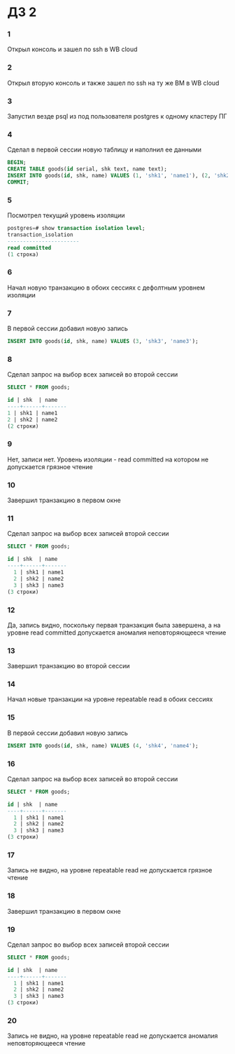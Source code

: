# ДЗ 2
### 1
Открыл консоль и зашел по ssh в WB cloud

### 2

Открыл вторую консоль и также зашел по ssh на ту же ВМ в WB cloud


### 3
Запустил везде psql из под пользователя postgres к одному кластеру ПГ

### 4

Сделал в первой сессии новую таблицу и наполнил ее данными
```sql
BEGIN;
CREATE TABLE goods(id serial, shk text, name text);
INSERT INTO goods(id, shk, name) VALUES (1, 'shk1', 'name1'), (2, 'shk2', 'name2');
COMMIT;
```
### 5

Посмотрел текущий уровень изоляции
```sql
postgres=# show transaction isolation level;
transaction_isolation
-----------------------
read committed
(1 строка)
```

### 6

Начал новую транзакцию в обоих сессиях с дефолтным уровнем изоляции

### 7

В первой сессии добавил новую запись
```sql
INSERT INTO goods(id, shk, name) VALUES (3, 'shk3', 'name3');
```

### 8

Сделал запрос на выбор всех записей во второй сессии
```sql
SELECT * FROM goods;

id | shk  | name  
----+------+-------
1 | shk1 | name1
2 | shk2 | name2
(2 строки)
```

### 9

Нет, записи нет. Уровень изоляции - read committed на котором не допускается грязное чтение

### 10

Завершил транзакцию в первом окне

### 11

Сделал запрос на выбор всех записей второй сессии
```sql
SELECT * FROM goods;

id | shk  | name  
----+------+-------
  1 | shk1 | name1
  2 | shk2 | name2
  3 | shk3 | name3
(3 строки)
```

### 12

Да, запись видно, поскольку первая транзакция была завершена, а на уровне read committed допускается аномалия неповторяющееся чтение


### 13
Завершил транзакцию во второй сессии


### 14
Начал новые транзакции на уровне repeatable read в обоих сессиях


### 15
В первой сессии добавил новую запись
```sql
INSERT INTO goods(id, shk, name) VALUES (4, 'shk4', 'name4');
```
### 16
Сделал запрос на выбор всех записей во второй сессии
```sql
SELECT * FROM goods;

id | shk  | name  
----+------+-------
  1 | shk1 | name1
  2 | shk2 | name2
  3 | shk3 | name3
(3 строки)
```

### 17
Запись не видно, на уровне repeatable read не допускается грязное чтение


### 18
Завершил транзакцию в первом окне


### 19
Сделал запрос во выбор всех записей второй сессии
```sql
SELECT * FROM goods;

id | shk  | name  
----+------+-------
  1 | shk1 | name1
  2 | shk2 | name2
  3 | shk3 | name3
(3 строки)
```
### 20

Запись не видно, на уровне repeatable read не допускается аномалия неповторяющееся чтение

